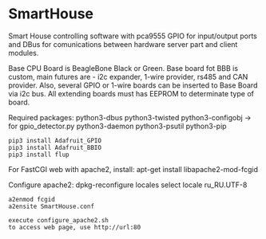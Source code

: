 # SmartHouse
Smart House controlling software with pca9555 GPIO for input/output ports and DBus for comunications between hardware server part and client modules.

Base CPU Board is BeagleBone Black or Green.
Base board fot BBB is custom, main futures are - i2c expander, 1-wire provider, rs485 and CAN provider.
Also, several GPIO or 1-wire boards can be inserted to Base Board via i2c bus. All extending boards must has EEPROM to determinate type of board.

Required packages:
    python3-dbus
    python3-twisted
    python3-configobj   -> for gpio_detector.py
    python3-daemon
    python3-psutil
    python3-pip

    pip3 install Adafruit_GPIO
    pip3 install Adafruit_BBIO
	pip3 install flup

For FastCGI web with apache2, install:
	apt-get install libapache2-mod-fcgid

Configure apache2:
	dpkg-reconfigure locales
	select locale ru_RU.UTF-8

	a2enmod fcgid
	a2ensite SmartHouse.conf

	execute configure_apache2.sh
	to access web page, use http://url:80

